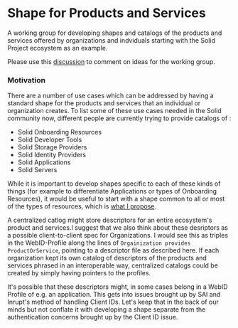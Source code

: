  # Shape for Products and Services

A working group for developing shapes and catalogs of the products and services offered by organizations and indviduals starting with the Solid Project ecosystem as an example.

Please use this [discussion](https://github.com/solid-contrib/practitioners/discussions/7) to comment on ideas for the working group.

### Motivation

There are a number of use cases which can be addressed by having a standard shape for the products and services that an individual or organization creates.  To list some of these use cases needed in the Solid community now, different people are currently trying to provide catalogs of :

* Solid Onboarding Resources
* Solid Developer Tools
* Solid Storage Providers
* Solid Identity Providers
* Solid Applications
* Solid Servers

While it is important to develop shapes specific to each of these kinds of things (for example to differentiate Applications or types of Onboarding Resources), it  would be useful to start with a shape common to all or most of the types of resources, which is [what I propose](https://github.com/solid-contrib/practitioners/blob/main/working-groups/shape-for-products-and-services/basic-shape.md).

A centralized catlog might store descriptors for an entire ecosystem's product and services.I suggest that we also think about these desriptors as a possible client-to-client spec for Organizations.  I would see this as triples in the WebID-Profile along the lines of `Orgainization provides ProductOrService`, pointing to a descriptor file as described here. If each organization kept its own catalog of descriptors of the products and services phrased in an interoperable way, centralized catalogs could be created by simply having pointers to the profiles.

It's possible that these descriptors might, in some cases belong in a WebID Profile of e.g. an application.  This gets into issues brought up by SAI and Inrupt's method of handling Client IDs.  Let's keep that in the back of our minds but not conflate it with developing a shape separate from the authentication concerns brought up by the Client ID issue.
